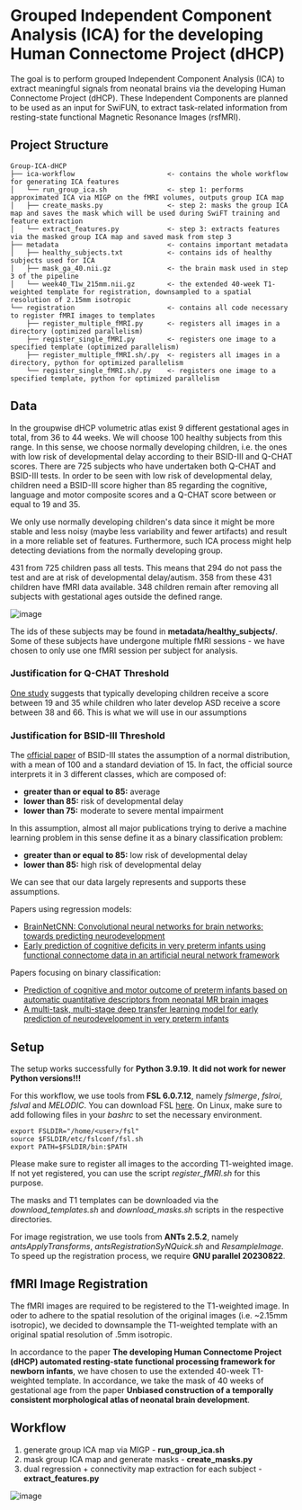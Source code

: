 # Grouped Independent Component Analysis (ICA) for the developing Human Connectome Project (dHCP)
The goal is to perform grouped Independent Component Analysis (ICA) to extract meaningful signals from neonatal brains via the developing Human Connectome Project (dHCP). These Independent Components are planned to be used as an input for SwiFUN, to extract task-related information from resting-state functional Magnetic Resonance Images (rsfMRI).

## Project Structure

```
Group-ICA-dHCP
├── ica-workflow                       <- contains the whole workflow for generating ICA features
│   └── run_group_ica.sh               <- step 1: performs approximated ICA via MIGP on the fMRI volumes, outputs group ICA map
│   ├── create_masks.py                <- step 2: masks the group ICA map and saves the mask which will be used during SwiFT training and feature extraction
│   └── extract_features.py            <- step 3: extracts features via the masked group ICA map and saved mask from step 3
├── metadata                           <- contains important metadata
│   ├── healthy_subjects.txt           <- contains ids of healthy subjects used for ICA
│   ├── mask_ga_40.nii.gz              <- the brain mask used in step 3 of the pipeline
│   └── week40_T1w_215mm.nii.gz        <- the extended 40-week T1-weighted template for registration, downsampled to a spatial resolution of 2.15mm isotropic
└── registration                       <- contains all code necessary to register fMRI images to templates
    ├── register_multiple_fMRI.py      <- registers all images in a directory (optimized parallelism)
    ├── register_single_fMRI.py        <- registers one image to a specified template (optimized parallelism)
    ├── register_multiple_fMRI.sh/.py  <- registers all images in a directory, python for optimized parallelism
    └── register_single_fMRI.sh/.py    <- registers one image to a specified template, python for optimized parallelism
```

## Data

In the groupwise dHCP volumetric atlas exist 9 different gestational ages in total, from 36 to 44 weeks. We will choose 100 healthy subjects from this range. In this sense, we choose normally developing children, i.e. the ones with low risk of developmental delay according to their BSID-III and Q-CHAT scores. There are 725 subjects who have undertaken both Q-CHAT and BSID-III tests. In order to be seen with low risk of developmental delay, children need a BSID-III score higher than 85 regarding the cognitive, language and motor composite scores and a Q-CHAT score between or equal to 19 and 35.

We only use normally developing children's data since it might be more stable and less noisy (maybe less variability and fewer artifacts) and result in a more reliable set of features. Furthermore, such ICA process might help detecting deviations from the normally developing group.

431 from 725 children pass all tests. This means that 294 do not pass the test and are at risk of developmental delay/autism. 358 from these 431 children have fMRI data available. 348 children remain after removing all subjects with gestational ages outside the defined range.

![image](https://github.com/user-attachments/assets/2a69b6fc-5ab5-4a47-8653-b9a30c310ead)

The ids of these subjects may be found in **metadata/healthy_subjects/**. Some of these subjects have undergone multiple fMRI sessions - we have chosen to only use one fMRI session per subject for analysis.

### Justification for Q-CHAT Threshold

[One study](https://pubmed.ncbi.nlm.nih.gov/18240013/) suggests that
typically developing children receive a score between 19 and 35 while
children who later develop ASD receive a score between 38 and 66. This
is what we will use in our assumptions

### Justification for BSID-III Threshold

The [official paper](https://www.physio-pedia.com/Bayley_Scales_of_Infant_and_Toddler_Development)
of BSID-III states the assumption of a normal distribution,
with a mean of 100 and a standard deviation of 15. In fact, the official source
interprets it in 3 different classes, which are composed of:

* **greater than or equal to 85:** average
* **lower than 85:** risk of developmental delay
* **lower than 75:** moderate to severe mental impairment

In this assumption, almost all major publications trying to derive a machine
learning problem in this sense define it as a binary classification problem:

* **greater than or equal to 85:** low risk of developmental delay
* **lower than 85:** high risk of developmental delay

We can see that our data largely represents and supports these assumptions.

Papers using regression models:

* [BrainNetCNN: Convolutional neural networks for brain networks; towards predicting neurodevelopment](https://www.sciencedirect.com/science/article/pii/S1053811916305237)
* [Early prediction of cognitive deficits in very preterm infants using functional connectome data in an artificial neural network framework](https://www.sciencedirect.com/science/article/pii/S2213158218300329)

Papers focusing on binary classification:

* [Prediction of cognitive and motor outcome of preterm infants based on automatic quantitative descriptors from neonatal MR brain images](https://www.ncbi.nlm.nih.gov/pmc/articles/PMC5438406/)
* [A multi-task, multi-stage deep transfer learning model for early prediction of neurodevelopment in very preterm infants](https://www.nature.com/articles/s41598-020-71914-x)

## Setup

The setup works successfully for **Python 3.9.19**. **It did not work for newer Python versions!!!**

For this workflow, we use tools from **FSL 6.0.7.12**, namely *fslmerge*, *fslroi*, *fslval* and *MELODIC*. You can download FSL [here](https://fsl.fmrib.ox.ac.uk/fsl/fslwiki/FslInstallation). On Linux, make sure to add following files in your *bashrc* to set the necessary environment.

```
export FSLDIR="/home/<user>/fsl"
source $FSLDIR/etc/fslconf/fsl.sh
export PATH=$FSLDIR/bin:$PATH
```

Please make sure to register all images to the according T1-weighted image. If not yet registered, you can use the script *register_fMRI.sh* for this purpose.

The masks and T1 templates can be downloaded via the *download_templates.sh* and *download_masks.sh* scripts in the respective directories.

For image registration, we use tools from **ANTs 2.5.2**, namely *antsApplyTransforms*, *antsRegistrationSyNQuick.sh* and *ResampleImage*. To speed up
the registration process, we require **GNU parallel 20230822**.

## fMRI Image Registration

The fMRI images are required to be registered to the T1-weighted image. In oder to adhere to the spatial resolution of the original images (i.e. ~2.15mm isotropic),
we decided to downsample the T1-weighted template with an original spatial resolution of .5mm isotropic.

In accordance to the paper **The developing Human Connectome Project (dHCP) automated resting-state functional processing framework for newborn infants**, we have chosen to use the
extended 40-week T1-weighted template. In accordance, we take the mask of 40 weeks of gestational age from the paper **Unbiased construction of a temporally consistent morphological atlas of neonatal brain development**. 

## Workflow

1. generate group ICA map via MIGP - **run_group_ica.sh**
2. mask group ICA map and generate masks - **create_masks.py**
3. dual regression + connectivity map extraction for each subject - **extract_features.py**

![image](https://github.com/user-attachments/assets/d592721e-09dd-4ff9-bae2-32cab2750ea3)
